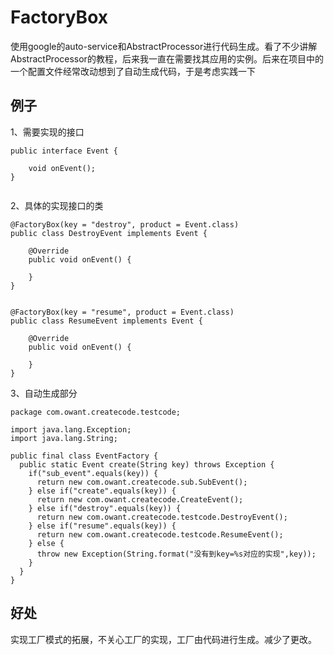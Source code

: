 # FactoryBox

使用google的auto-service和AbstractProcessor进行代码生成。看了不少讲解AbstractProcessor的教程，后来我一直在需要找其应用的实例。后来在项目中的一个配置文件经常改动想到了自动生成代码，于是考虑实践一下

## 例子
1、需要实现的接口
```
public interface Event {

    void onEvent();
}


```
2、具体的实现接口的类
```
@FactoryBox(key = "destroy", product = Event.class)
public class DestroyEvent implements Event {

    @Override
    public void onEvent() {

    }
}


@FactoryBox(key = "resume", product = Event.class)
public class ResumeEvent implements Event {

    @Override
    public void onEvent() {

    }
}

```

3、自动生成部分
```
package com.owant.createcode.testcode;

import java.lang.Exception;
import java.lang.String;

public final class EventFactory {
  public static Event create(String key) throws Exception {
    if("sub_event".equals(key)) {
      return new com.owant.createcode.sub.SubEvent();
    } else if("create".equals(key)) {
      return new com.owant.createcode.CreateEvent();
    } else if("destroy".equals(key)) {
      return new com.owant.createcode.testcode.DestroyEvent();
    } else if("resume".equals(key)) {
      return new com.owant.createcode.testcode.ResumeEvent();
    } else {
      throw new Exception(String.format("没有到key=%s对应的实现",key));
    }
  }
}

```


## 好处
实现工厂模式的拓展，不关心工厂的实现，工厂由代码进行生成。减少了更改。
